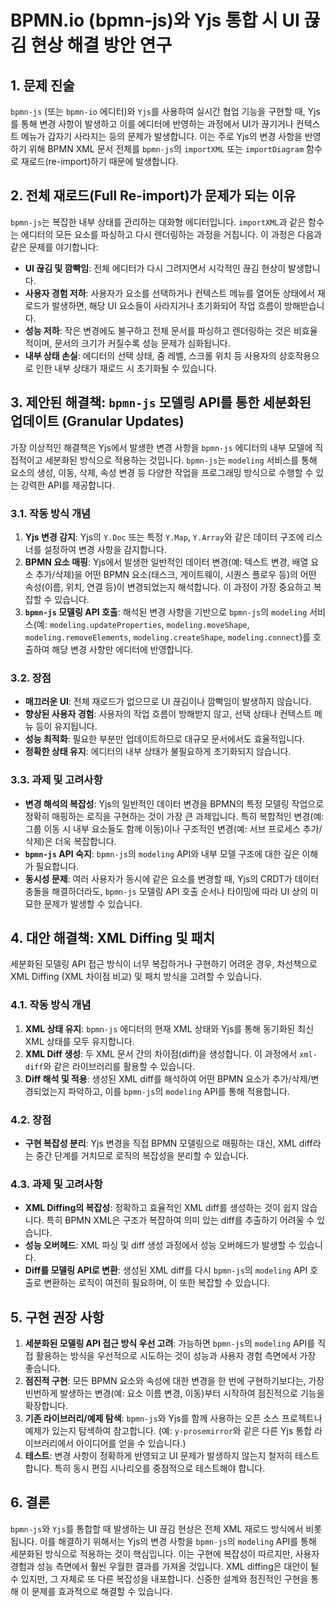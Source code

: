 # BPMN.io (bpmn-js)와 Yjs 통합 시 UI 끊김 현상 해결 방안 연구

## 1. 문제 진술

`bpmn-js` (또는 `bpmn-io` 에디터)와 `Yjs`를 사용하여 실시간 협업 기능을 구현할 때, Yjs를 통해 변경 사항이 발생하고 이를 에디터에 반영하는 과정에서 UI가 끊기거나 컨텍스트 메뉴가 갑자기 사라지는 등의 문제가 발생합니다. 이는 주로 Yjs의 변경 사항을 반영하기 위해 BPMN XML 문서 전체를 `bpmn-js`의 `importXML` 또는 `importDiagram` 함수로 재로드(re-import)하기 때문에 발생합니다.

## 2. 전체 재로드(Full Re-import)가 문제가 되는 이유

`bpmn-js`는 복잡한 내부 상태를 관리하는 대화형 에디터입니다. `importXML`과 같은 함수는 에디터의 모든 요소를 파싱하고 다시 렌더링하는 과정을 거칩니다. 이 과정은 다음과 같은 문제를 야기합니다:

*   **UI 끊김 및 깜빡임**: 전체 에디터가 다시 그려지면서 시각적인 끊김 현상이 발생합니다.
*   **사용자 경험 저하**: 사용자가 요소를 선택하거나 컨텍스트 메뉴를 열어둔 상태에서 재로드가 발생하면, 해당 UI 요소들이 사라지거나 초기화되어 작업 흐름이 방해받습니다.
*   **성능 저하**: 작은 변경에도 불구하고 전체 문서를 파싱하고 렌더링하는 것은 비효율적이며, 문서의 크기가 커질수록 성능 문제가 심화됩니다.
*   **내부 상태 손실**: 에디터의 선택 상태, 줌 레벨, 스크롤 위치 등 사용자의 상호작용으로 인한 내부 상태가 재로드 시 초기화될 수 있습니다.

## 3. 제안된 해결책: `bpmn-js` 모델링 API를 통한 세분화된 업데이트 (Granular Updates)

가장 이상적인 해결책은 Yjs에서 발생한 변경 사항을 `bpmn-js` 에디터의 내부 모델에 직접적이고 세분화된 방식으로 적용하는 것입니다. `bpmn-js`는 `modeling` 서비스를 통해 요소의 생성, 이동, 삭제, 속성 변경 등 다양한 작업을 프로그래밍 방식으로 수행할 수 있는 강력한 API를 제공합니다.

### 3.1. 작동 방식 개념

1.  **Yjs 변경 감지**: Yjs의 `Y.Doc` 또는 특정 `Y.Map`, `Y.Array`와 같은 데이터 구조에 리스너를 설정하여 변경 사항을 감지합니다.
2.  **BPMN 요소 매핑**: Yjs에서 발생한 일반적인 데이터 변경(예: 텍스트 변경, 배열 요소 추가/삭제)을 어떤 BPMN 요소(태스크, 게이트웨이, 시퀀스 플로우 등)의 어떤 속성(이름, 위치, 연결 등)이 변경되었는지 해석합니다. 이 과정이 가장 중요하고 복잡할 수 있습니다.
3.  **`bpmn-js` 모델링 API 호출**: 해석된 변경 사항을 기반으로 `bpmn-js`의 `modeling` 서비스(예: `modeling.updateProperties`, `modeling.moveShape`, `modeling.removeElements`, `modeling.createShape`, `modeling.connect`)를 호출하여 해당 변경 사항만 에디터에 반영합니다.

### 3.2. 장점

*   **매끄러운 UI**: 전체 재로드가 없으므로 UI 끊김이나 깜빡임이 발생하지 않습니다.
*   **향상된 사용자 경험**: 사용자의 작업 흐름이 방해받지 않고, 선택 상태나 컨텍스트 메뉴 등이 유지됩니다.
*   **성능 최적화**: 필요한 부분만 업데이트하므로 대규모 문서에서도 효율적입니다.
*   **정확한 상태 유지**: 에디터의 내부 상태가 불필요하게 초기화되지 않습니다.

### 3.3. 과제 및 고려사항

*   **변경 해석의 복잡성**: Yjs의 일반적인 데이터 변경을 BPMN의 특정 모델링 작업으로 정확히 매핑하는 로직을 구현하는 것이 가장 큰 과제입니다. 특히 복합적인 변경(예: 그룹 이동 시 내부 요소들도 함께 이동)이나 구조적인 변경(예: 서브 프로세스 추가/삭제)은 더욱 복잡합니다.
*   **`bpmn-js` API 숙지**: `bpmn-js`의 `modeling` API와 내부 모델 구조에 대한 깊은 이해가 필요합니다.
*   **동시성 문제**: 여러 사용자가 동시에 같은 요소를 변경할 때, Yjs의 CRDT가 데이터 충돌을 해결하더라도, `bpmn-js` 모델링 API 호출 순서나 타이밍에 따라 UI 상의 미묘한 문제가 발생할 수 있습니다.

## 4. 대안 해결책: XML Diffing 및 패치

세분화된 모델링 API 접근 방식이 너무 복잡하거나 구현하기 어려운 경우, 차선책으로 XML Diffing (XML 차이점 비교) 및 패치 방식을 고려할 수 있습니다.

### 4.1. 작동 방식 개념

1.  **XML 상태 유지**: `bpmn-js` 에디터의 현재 XML 상태와 Yjs를 통해 동기화된 최신 XML 상태를 모두 유지합니다.
2.  **XML Diff 생성**: 두 XML 문서 간의 차이점(diff)을 생성합니다. 이 과정에서 `xml-diff`와 같은 라이브러리를 활용할 수 있습니다.
3.  **Diff 해석 및 적용**: 생성된 XML diff를 해석하여 어떤 BPMN 요소가 추가/삭제/변경되었는지 파악하고, 이를 `bpmn-js`의 `modeling` API를 통해 적용합니다.

### 4.2. 장점

*   **구현 복잡성 분리**: Yjs 변경을 직접 BPMN 모델링으로 매핑하는 대신, XML diff라는 중간 단계를 거치므로 로직의 복잡성을 분리할 수 있습니다.

### 4.3. 과제 및 고려사항

*   **XML Diffing의 복잡성**: 정확하고 효율적인 XML diff를 생성하는 것이 쉽지 않습니다. 특히 BPMN XML은 구조가 복잡하여 의미 있는 diff를 추출하기 어려울 수 있습니다.
*   **성능 오버헤드**: XML 파싱 및 diff 생성 과정에서 성능 오버헤드가 발생할 수 있습니다.
*   **Diff를 모델링 API로 변환**: 생성된 XML diff를 다시 `bpmn-js`의 `modeling` API 호출로 변환하는 로직이 여전히 필요하며, 이 또한 복잡할 수 있습니다.

## 5. 구현 권장 사항

1.  **세분화된 모델링 API 접근 방식 우선 고려**: 가능하면 `bpmn-js`의 `modeling` API를 직접 활용하는 방식을 우선적으로 시도하는 것이 성능과 사용자 경험 측면에서 가장 좋습니다.
2.  **점진적 구현**: 모든 BPMN 요소와 속성에 대한 변경을 한 번에 구현하기보다는, 가장 빈번하게 발생하는 변경(예: 요소 이름 변경, 이동)부터 시작하여 점진적으로 기능을 확장합니다.
3.  **기존 라이브러리/예제 탐색**: `bpmn-js`와 Yjs를 함께 사용하는 오픈 소스 프로젝트나 예제가 있는지 탐색하여 참고합니다. (예: `y-prosemirror`와 같은 다른 Yjs 통합 라이브러리에서 아이디어를 얻을 수 있습니다.)
4.  **테스트**: 변경 사항이 정확하게 반영되고 UI 문제가 발생하지 않는지 철저히 테스트합니다. 특히 동시 편집 시나리오를 중점적으로 테스트해야 합니다.

## 6. 결론

`bpmn-js`와 `Yjs`를 통합할 때 발생하는 UI 끊김 현상은 전체 XML 재로드 방식에서 비롯됩니다. 이를 해결하기 위해서는 Yjs의 변경 사항을 `bpmn-js`의 `modeling` API를 통해 세분화된 방식으로 적용하는 것이 핵심입니다. 이는 구현에 복잡성이 따르지만, 사용자 경험과 성능 측면에서 훨씬 우월한 결과를 가져올 것입니다. XML diffing은 대안이 될 수 있지만, 그 자체로 또 다른 복잡성을 내포합니다. 신중한 설계와 점진적인 구현을 통해 이 문제를 효과적으로 해결할 수 있습니다.